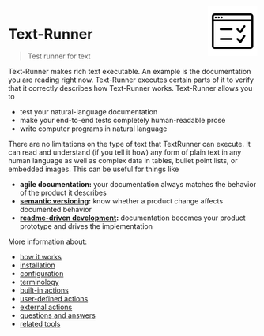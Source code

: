 <!-- logo is from: https://icons8.com/icon/40886/test -->
<img src="documentation/logo2.png" align="right" valign="bottom">

# Text-Runner

> Test runner for text

Text-Runner makes rich text executable. An example is the documentation you are
reading right now. Text-Runner executes certain parts of it to verify
that it correctly describes how Text-Runner works. Text-Runner allows you to

- test your natural-language documentation
- make your end-to-end tests completely human-readable prose
- write computer programs in natural language

There are no limitations on the type of text that TextRunner can execute. It can
read and understand (if you tell it how) any form of plain text in any human
language as well as complex data in tables, bullet point lists, or embedded
images. This can be useful for things like

- **agile documentation:** your documentation always matches the behavior of the
  product it describes
- **[semantic versioning](http://semver.org):** know whether a product change
  affects documented behavior
- **[readme-driven development](http://tom.preston-werner.com/2010/08/23/readme-driven-development.html):**
  documentation becomes your product prototype and drives the implementation

More information about:

- [how it works](documentation/how-it-works.md)
- [installation](documentation/installation.md)
- [configuration](documentation/configuration.md)
- [terminology](documentation/terminology.md)
- [built-in actions](documentation/built-in-actions)
- [user-defined actions](documentation/user-defined-actions.md)
- [external actions](documentation/external-actions.md)
- [questions and answers](documentation/qna.md)
- [related tools](documentation/related-tools.md)
